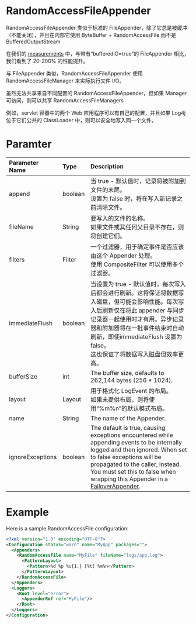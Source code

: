 # RandomAccessFileAppender

RandomAccessFileAppender 类似于标准的 FileAppender，除了它总是被缓冲（不能关闭），并且在内部它使用 ByteBuffer + RandomAccessFile 而不是 BufferedOutputStream

在我们的 [measurements](https://logging.apache.org/log4j/2.x/performance.html#whichAppender) 中，与带有“bufferedIO=true”的 FileAppender 相比，我们看到了 20-200% 的性能提升。

与 FileAppender 类似，RandomAccessFileAppender 使用 RandomAccessFileManager 来实际执行文件 I/O。

虽然无法共享来自不同配置的 RandomAccessFileAppender，但如果 Manager 可访问，则可以共享 RandomAccessFileManagers



例如，servlet 容器中的两个 Web 应用程序可以有自己的配置，并且如果 Log4j 位于它们公共的 ClassLoader 中，则可以安全地写入同一个文件。





# Paramter



| Parameter Name   | Type    | Description                                                  |
| :--------------- | :------ | :----------------------------------------------------------- |
| append           | boolean | 当 true - 默认值时，记录将被附加到文件的末尾。<br/>设置为 false 时，将在写入新记录之前清除文件。 |
| fileName         | String  | 要写入的文件的名称。<br/>如果文件或其任何父目录不存在，则将创建它们。 |
| filters          | Filter  | 一个过滤器，用于确定事件是否应该由这个 Appender 处理。<br/>使用 CompositeFilter 可以使用多个过滤器。 |
| immediateFlush   | boolean | 当设置为 true - 默认值时，每次写入后都会进行刷新。这将保证将数据写入磁盘，但可能会影响性能。每次写入后刷新仅在将此 appender 与同步记录器一起使用时才有用。异步记录器和附加器将在一批事件结束时自动刷新，即使immediateFlush 设置为false。<br/>这也保证了将数据写入磁盘但效率更高。 |
| bufferSize       | int     | The buffer size, defaults to 262,144 bytes (256 * 1024).     |
| layout           | Layout  | 用于格式化 LogEvent 的布局。<br/>如果未提供布局，则将使用“%m%n”的默认模式布局。 |
| name             | String  | The name of the Appender.                                    |
| ignoreExceptions | boolean | The default is true, causing exceptions encountered while appending events to be internally logged and then ignored. When set to false exceptions will be propagated to the caller, instead. You must set this to false when wrapping this Appender in a [FailoverAppender](http://logging.apache.org/log4j/2.x/manual/appenders.html#FailoverAppender). |

# Example

Here is a sample RandomAccessFile configuration:

```xml
<?xml version="1.0" encoding="UTF-8"?>
<Configuration status="warn" name="MyApp" packages="">
  <Appenders>
    <RandomAccessFile name="MyFile" fileName="logs/app.log">
      <PatternLayout>
        <Pattern>%d %p %c{1.} [%t] %m%n</Pattern>
      </PatternLayout>
    </RandomAccessFile>
  </Appenders>
  <Loggers>
    <Root level="error">
      <AppenderRef ref="MyFile"/>
    </Root>
  </Loggers>
</Configuration>
```

